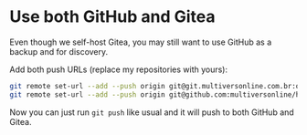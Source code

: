 # Use both GitHub and Gitea

Even though we self-host Gitea, you may still want to use GitHub as a backup and for discovery.

Add both push URLs (replace my repositories with yours):

```sh
git remote set-url --add --push origin git@git.multiversonline.com.br:ops/homelab
git remote set-url --add --push origin git@github.com:multiversonline/homelab
```

Now you can just run `git push` like usual and it will push to both GitHub and Gitea.
